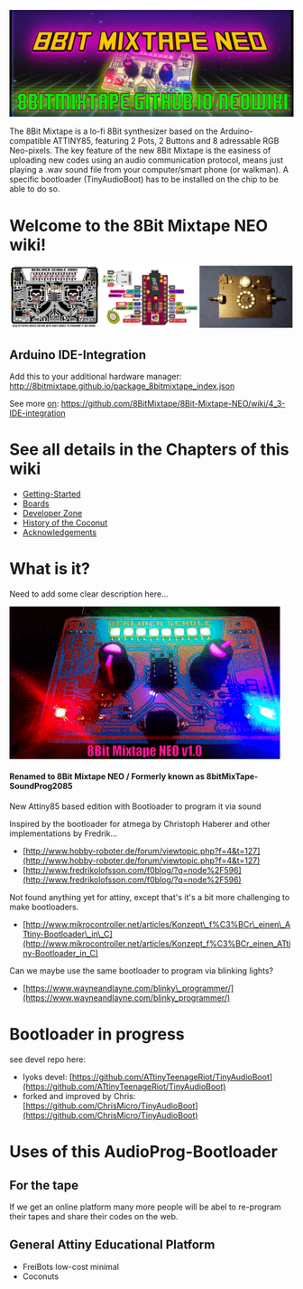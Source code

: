 ![](images/MixTape_flyer_wide.png)

The 8Bit Mixtape is a lo-fi 8Bit synthesizer based on the Arduino-compatible ATTINY85, featuring 2 Pots, 2 Buttons and 8 adressable RGB Neo-pixels. The key feature of the new 8Bit Mixtape is the easiness of uploading new codes using an audio communication protocol, means just playing a .wav sound file from your computer/smart phone (or walkman). A specific bootloader (TinyAudioBoot) has to be installed on the chip to be able to do so.



# Welcome to the 8Bit Mixtape NEO wiki!

![](https://github.com/8BitMixtape/8Bit-Mixtape-NEO/raw/master/boards/NEO_overview_boards.jpg)

## Arduino IDE-Integration

Add this to your additional hardware manager: http://8bitmixtape.github.io/package_8bitmixtape_index.json

See more [on](http://hackteria.org/wiki/G%C3%A4r_L%C3%A4mpli#diy-CAD_.7C_A_Creative_PCB_design_tool_for_Children-direct-to-manufacturing):  https://github.com/8BitMixtape/8Bit-Mixtape-NEO/wiki/4_3-IDE-integration

# See all details in the Chapters of this wiki

* [Getting-Started](1-Getting-Started)
* [Boards](2-Boards)
* [Developer Zone](4-Developer-Zone)
* [History of the Coconut](5-History-of-the-Coconut)
* [Acknowledgements](X-Acknowledgements)

# What is it?

Need to add some clear description here...

![Working v10_taipei](https://github.com/8BitMixtape/8Bit-Mixtape-NEO/raw/master/boards/images_schematics/8Bit-Mixtape_NEO_v10_giphy.gif)

#### Renamed to 8Bit Mixtape NEO / Formerly known as 8bitMixTape-SoundProg2085

New Attiny85 based edition with Bootloader to program it via sound

Inspired by the bootloader for atmega by Christoph Haberer and other implementations by Fredrik...

* [http://www.hobby-roboter.de/forum/viewtopic.php?f=4&t=127](http://www.hobby-roboter.de/forum/viewtopic.php?f=4&t=127)
* [http://www.fredrikolofsson.com/f0blog/?q=node%2F596](http://www.fredrikolofsson.com/f0blog/?q=node%2F596)

Not found anything yet for attiny, except that's it's a bit more challenging to make bootloaders.

* [http://www.mikrocontroller.net/articles/Konzept\_f%C3%BCr\_einen\_ATtiny-Bootloader\_in\_C](http://www.mikrocontroller.net/articles/Konzept_f%C3%BCr_einen_ATtiny-Bootloader_in_C)

Can we maybe use the same bootloader to program via blinking lights?

* [https://www.wayneandlayne.com/blinky\_programmer/](https://www.wayneandlayne.com/blinky_programmer/)

# Bootloader in progress

see devel repo here:

* Iyoks devel: [https://github.com/ATtinyTeenageRiot/TinyAudioBoot](https://github.com/ATtinyTeenageRiot/TinyAudioBoot)
* forked and improved by Chris: [https://github.com/ChrisMicro/TinyAudioBoot](https://github.com/ChrisMicro/TinyAudioBoot)

# Uses of this AudioProg-Bootloader

## For the tape

If we get an online platform many more people will be abel to re-program their tapes and share their codes on the web.

## General Attiny Educational Platform

* FreiBots low-cost minimal
* Coconuts



